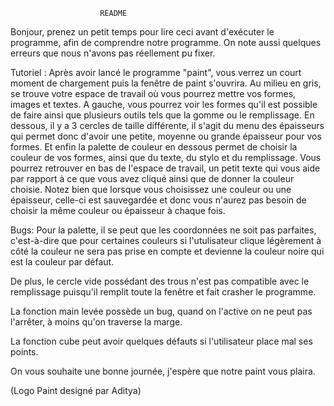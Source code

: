 						README

Bonjour, prenez un petit temps pour lire ceci avant d'exécuter le programme, afin de comprendre notre programme.
On note aussi quelques erreurs que nous n'avons pas réellement pu fixer.


Tutoriel :
Après avoir lancé le programme "paint", vous verrez un court moment de chargement puis la fenêtre de paint s'ouvrira. 
Au milieu en gris, se trouve votre espace de travail où vous pourrez mettre vos formes, images et textes.
A gauche, vous pourrez voir les formes qu'il est possible de faire ainsi que plusieurs outils tels que la gomme ou le remplissage.
En dessous, il y a 3 cercles de taille différente, il s'agit du menu des épaisseurs qui permet donc d'avoir une petite, moyenne ou grande épaisseur pour vos formes.
Et enfin la palette de couleur en dessous permet de choisir la couleur de vos formes, ainsi que du texte, du stylo et du remplissage. 
Vous pourrez retrouver en bas de l'espace de travail, un petit texte qui vous aide par rapport à ce que vous avez cliqué ainsi que de donner la couleur choisie.
Notez bien que lorsque vous choisissez une couleur ou une épaisseur, celle-ci est sauvegardée et donc vous n'aurez pas besoin de choisir la même couleur ou épaisseur à chaque fois.


Bugs:
Pour la palette, il se peut que les coordonnées ne soit pas parfaites, c'est-à-dire que pour certaines couleurs si l'utulisateur clique légèrement à côté la couleur ne sera pas prise en compte et devienne la couleur noire qui est la couleur par défaut.

De plus, le cercle vide possédant des trous n'est pas compatible avec le remplissage puisqu'il remplit toute la fenêtre et fait crasher le programme.

La fonction main levée possède un bug, quand on l'active on ne peut pas l'arrêter, à moins qu'on traverse la marge.

La fonction cube peut avoir quelques défauts si l'utilisateur place mal ses points.



On vous souhaite une bonne journée, j'espère que notre paint vous plaira.

(Logo Paint designé par Aditya)

